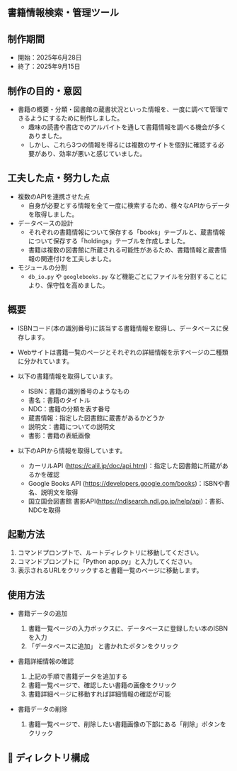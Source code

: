 ## 書籍情報検索・管理ツール

## 制作期間
- 開始：2025年6月28日
- 終了：2025年9月15日

## 制作の目的・意図
- 書籍の概要・分類・図書館の蔵書状況といった情報を、一度に調べて管理できるようにするために制作しました。
    - 趣味の読書や書店でのアルバイトを通して書籍情報を調べる機会が多くありました。
    - しかし、これら3つの情報を得るには複数のサイトを個別に確認する必要があり、効率が悪いと感じていました。

## 工夫した点・努力した点
- 複数のAPIを連携させた点
    - 自身が必要とする情報を全て一度に検索するため、様々なAPIからデータを取得しました。
- データベースの設計
    - それぞれの書籍情報について保存する「books」テーブルと、蔵書情報について保存する「holdings」テーブルを作成しました。
    - 書籍は複数の図書館に所蔵される可能性があるため、書籍情報と蔵書情報の関連付けを工夫しました。
- モジュールの分割
    - `db_io.py` や `googlebooks.py` など機能ごとにファイルを分割することにより、保守性を高めました。

## 概要
- ISBNコード(本の識別番号)に該当する書籍情報を取得し、データベースに保存します。
- Webサイトは書籍一覧のページとそれぞれの詳細情報を示すページの二種類に分かれています。

- 以下の書籍情報を取得しています。
    - ISBN：書籍の識別番号のようなもの
    - 書名：書籍のタイトル
    - NDC：書籍の分類を表す番号
    - 蔵書情報：指定した図書館に蔵書があるかどうか
    - 説明文：書籍についての説明文
    - 書影：書籍の表紙画像

- 以下のAPIから情報を取得しています。
    - カーリルAPI (https://calil.jp/doc/api.html)：指定した図書館に所蔵があるかを確認
    - Google Books API (https://developers.google.com/books)：ISBNや書名、説明文を取得
    - 国立国会図書館 書影API(https://ndlsearch.ndl.go.jp/help/api)：書影、NDCを取得

## 起動方法

1. コマンドプロンプトで、ルートディレクトリに移動してください。
2. コマンドプロンプトに「Python app.py」と入力してください。
3. 表示されるURLをクリックすると書籍一覧のページに移動します。

## 使用方法

- 書籍データの追加
    1. 書籍一覧ページの入力ボックスに、データベースに登録したい本のISBNを入力
    2. 「データベースに追加」 と書かれたボタンをクリック

- 書籍詳細情報の確認
    1. 上記の手順で書籍データを追加する
    2. 書籍一覧ページで、確認したい書籍の画像をクリック
    3. 書籍詳細ページに移動すれば詳細情報の確認が可能

- 書籍データの削除
    1. 書籍一覧ページで、削除したい書籍画像の下部にある「削除」ボタンをクリック

## 📁 ディレクトリ構成 
``` . ├── templates/ # HTMLファイルを管理するフォルダ │ ├── index.html │ └── book.html │ ├── static/ │ └── css/ # CSSファイルを管理するフォルダ │ ├── index.css │ └── book.css │ ├── book_images/ # 書影を管理するフォルダ │ └── default_image.jpg # 書影が見つからない場合に表示する画像 │ ├── routes/ # Flaskルーティング処理 │ ├── add_book.py # 書籍追加処理 │ └── delete_book.py # 書籍削除処理 │ ├── src/ │ └── module/ # モジュールを管理するフォルダ │ ├── db_io.py # データベース関連処理 │ ├── googlebooks.py # Google Books API 関連処理 │ ├── ndlSearch.py # 国立国会図書館サーチ API 関連処理 │ └── calil.py # カーリル API 関連処理 │ ├── app.py # メインの処理スクリプト（Flaskアプリ本体） ├── library.db # 書籍情報を保存するSQLiteデータベース ├── .env # APIキーなどの機密情報を記述（git管理除外） ├── .gitignore # .env や __pycache__ 等を除外 └── README.md # このファイル（プロジェクトの説明）
``` 





